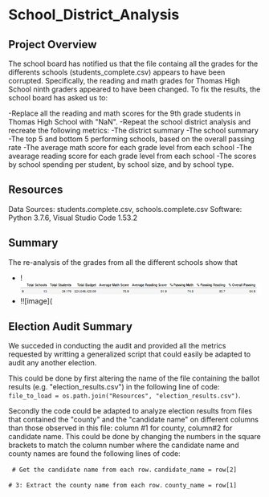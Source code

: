 # School_District_Analysis

## Project Overview
The school board has notified us that the file containg all the grades for the differents schools (students_complete.csv) appears to have been corrupted.
Specifically, the reading and math grades for Thomas High School ninth graders appeared to have been changed.
To fix the results, the school board has asked us to:

-Replace all the reading and math scores for the 9th grade students in Thomas High School with "NaN".
-Repeat the school district analysis and recreate the following metrics:
  -The district summary
  -The school summary
  -The top 5 and bottom 5 performing schools, based on the overall passing rate
  -The average math score for each grade level from each school
  -The avearage reading score for each grade level from each school
  -The scores by school spending per student, by school size, and by school type.

## Resources
Data Sources: students.complete.csv, schools.complete.csv
Software: Python 3.7.6, Visual Studio Code 1.53.2

## Summary

The re-analysis of the grades from all the different schools show that
-  !![image](New_district_analysis.PNG)
-  !![image](



## Election Audit Summary

We succeded in conducting the audit and provided all the metrics requested by writting a generalized script that could easily be adapted to audit any another election.

This could be done by first altering the name of the file containing the ballot results (e.g. "election_results.csv") in the following line of code: 
`file_to_load = os.path.join("Resources", "election_results.csv")`. 

Secondly the code could be adapted to analyze election results from files that contained the "county" and the "candidate name" on different columns than those observed in this file: column #1 for county, column#2 for candidate name.  This could be done by changing the numbers in the square brackets to match the column number where the candidate name and county names are found the following lines of code:

` # Get the candidate name from each row.`
  `candidate_name = row[2]`

  `# 3: Extract the county name from each row.`
  `county_name = row[1]`
